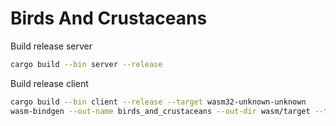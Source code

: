 # Birds And Crustaceans


Build release server
```sh
cargo build --bin server --release
```

Build release client
```sh
cargo build --bin client --release --target wasm32-unknown-unknown
wasm-bindgen --out-name birds_and_crustaceans --out-dir wasm/target --target web target/wasm32-unknown-unknown/release/client.wasm
```
